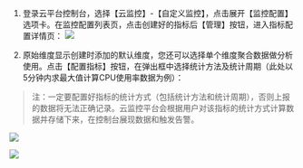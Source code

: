 1) 登录云平台控制台，选择【云监控】-【自定义监控】，点击展开【监控配置】选项卡。在监控配置列表页，点击创建好的指标后【管理】按钮，进入指标配置详情页：
![](http://imgcache.tcecqpoc.fsphere.cn/image/mccdn.qcloud.com/static/img/7a006801eb63d6a8e03f4b8fb1ab49ee/image.png)

2) 原始维度显示创建时添加的默认维度，您还可以选择单个维度聚合数据做分析使用。点击【配置指标】按钮，在弹出框中选择统计方法及统计周期（此处以5分钟内求最大值计算CPU使用率数据为例）：
> 注：一定要配置好指标的统计方式（包括统计方法和统计周期），否则上报的数据将无法正确记录。云监控平台会根据用户对该指标的统计方式计算数据并存储下来，在控制台展现数据和触发告警。

![](http://imgcache.tcecqpoc.fsphere.cn/image/mccdn.qcloud.com/static/img/e727f69b913c14335bd42f0d62d58d45/image.png)

![](http://imgcache.tcecqpoc.fsphere.cn/image/mccdn.qcloud.com/static/img/1bad0b345a09df8b2bfc106bbcad4dbe/image.png)